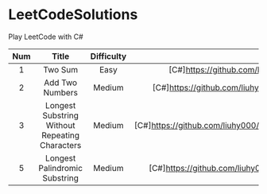 # LeetCodeSolutions
Play LeetCode with C#

| Num 	|                      Title                     	| Difficulty 	| Source Code 	|
|:---:	|:----------------------------------------------:	|:----------:	|:-----------:	|
|  1  	| Two Sum                                        	| Easy       	|[C#]<https://github.com/liuhy000/LeetCodeSolutions/blob/main/SourceCode/TwoSum.cs>|
|  2  	| Add Two Numbers                                	| Medium     	|[C#]<https://github.com/liuhy000/LeetCodeSolutions/blob/main/SourceCode/AddTwoNumbers.cs>|
|  3  	| Longest Substring Without Repeating Characters 	| Medium     	|[C#]<https://github.com/liuhy000/LeetCodeSolutions/blob/main/SourceCode/LengthOfLongestSubstring.cs>|
|  5  	| Longest Palindromic Substring 	| Medium     	|[C#]<https://github.com/liuhy000/LeetCodeSolutions/blob/main/SourceCode/LongestPalindrome.cs>|
